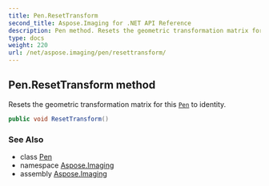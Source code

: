 ```yaml
---
title: Pen.ResetTransform
second_title: Aspose.Imaging for .NET API Reference
description: Pen method. Resets the geometric transformation matrix for this Pen to identity
type: docs
weight: 220
url: /net/aspose.imaging/pen/resettransform/
---
```

## Pen.ResetTransform method

Resets the geometric transformation matrix for this [`Pen`](../) to identity.

```csharp
public void ResetTransform()
```

### See Also

* class [Pen](../)
* namespace [Aspose.Imaging](../../pen/)
* assembly [Aspose.Imaging](../../../)


